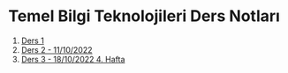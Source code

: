 # Temel Bilgi Teknolojileri Ders Notları

1. [Ders 1](https://github.com/batt0s/tbt/blob/master/ders1/TBTMatlab.md)
2. [Ders 2 - 11/10/2022](https://github.com/batt0s/tbt/blob/master/ders2/ders2.md)
3. [Ders 3 - 18/10/2022 4. Hafta](https://github.com/batt0s/tbt/blob/master/ders3/ders3.md)
